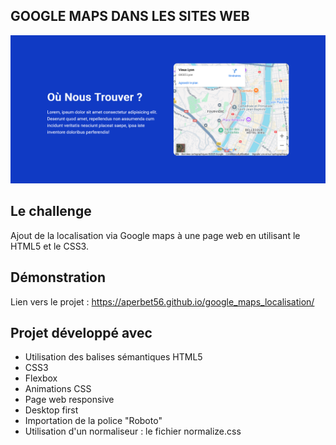 ## GOOGLE MAPS DANS LES SITES WEB

![Design preview for the project](./img/preview.png)

## Le challenge

Ajout de la localisation via Google maps à une page web en utilisant le HTML5 et le CSS3.

## Démonstration

Lien vers le projet : https://aperbet56.github.io/google_maps_localisation/

## Projet développé avec

- Utilisation des balises sémantiques HTML5
- CSS3
- Flexbox
- Animations CSS
- Page web responsive
- Desktop first
- Importation de la police "Roboto"
- Utilisation d'un normaliseur : le fichier normalize.css

